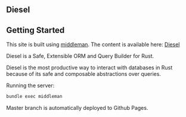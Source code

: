 ## Diesel
## Getting Started

This site is built using [middleman](https://middlemanapp.com/).
The content is available here: [Diesel](https://diesel.rs)

Diesel is a Safe, Extensible ORM and Query Builder for Rust.

Diesel is the most productive way to interact with databases in Rust because of its safe and composable abstractions over queries.

Running the server:
```sh
bundle exec middleman
```

Master branch is automatically deployed to Github Pages.
